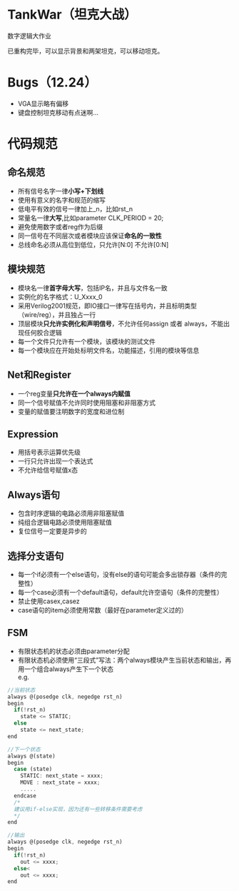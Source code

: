 # TankWar（坦克大战）
数字逻辑大作业

已重构完毕，可以显示背景和两架坦克，可以移动坦克。

# Bugs（12.24）
- VGA显示略有偏移
- 键盘控制坦克移动有点迷啊...

# 代码规范
## 命名规范
- 所有信号名字一律**小写+下划线**
- 使用有意义的名字和规范的缩写
- 低电平有效的信号一律加上_n，比如rst_n
- 常量名一律**大写**,比如parameter CLK_PERIOD = 20;
- 避免使用数字或者reg作为后缀
- 同一信号在不同层次或者模块应该保证**命名的一致性**
- 总线命名必须从高位到低位，只允许[N:0] 不允许[0:N]

## 模块规范
- 模块名一律**首字母大写**，包括IP名，并且与文件名一致
- 实例化的名字格式：U_Xxxx_0
- 采用Verilog2001规范，即IO接口一律写在括号内，并且标明类型（wire/reg），并且独占一行
- 顶层模块**只允许实例化和声明信号**，不允许任何assign 或者 always，不能出现任何胶合逻辑
- 每一个文件只允许有一个模块，该模块的测试文件
- 每一个模块应在开始处标明文件名，功能描述，引用的模块等信息

## Net和Register
- 一个reg变量**只允许在一个always内赋值**
- 同一个信号赋值不允许同时使用阻塞和非阻塞方式
- 变量的赋值要注明数字的宽度和进位制

## Expression
- 用括号表示运算优先级
- 一行只允许出现一个表达式
- 不允许给信号赋值x态

## Always语句
- 包含时序逻辑的电路必须用非阻塞赋值
- 纯组合逻辑电路必须使用阻塞赋值
- 复位信号一定要是异步的

## 选择分支语句
- 每一个if必须有一个else语句，没有else的语句可能会多出锁存器（条件的完整性）
- 每一个case必须有一个default语句，default允许空语句（条件的完整性）
- 禁止使用casex,casez
- case语句的item必须使用常数（最好在parameter定义过的）

## FSM
- 有限状态机的状态必须由parameter分配
- 有限状态机必须使用“三段式”写法：两个always模块产生当前状态和输出，再用一个组合always产生下一个状态<br/>
e.g.
``` javascript 
//当前状态
always @(posedge clk, negedge rst_n)
begin
  if(!rst_n)
    state <= STATIC;
  else
    state <= next_state;
end

//下一个状态
always @(state)
begin
  case (state)
    STATIC: next_state = xxxx;
    MOVE : next_state = xxxx;
    .....
  endcase
  /*
  建议用if-else实现，因为还有一些转移条件需要考虑
  */
end

//输出
always @(posedge clk, negedge rst_n)
begin
  if(!rst_n)
    out <= xxxx;
  else<
    out <= xxxx;
end
```


